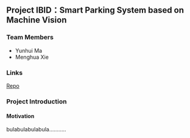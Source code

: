 ## Project IBID：Smart Parking System based on Machine Vision
### Team Members
* Yunhui Ma
* Menghua Xie
### Links
[Repo](https://github.com/MenghuaXie/MenghuaXie)
### Project Introduction
#### Motivation
bulabulabulabula...........
